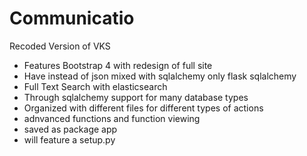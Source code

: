# Communicatio
Recoded Version of VKS
- Features Bootstrap 4 with redesign of full site
- Have instead of json mixed with sqlalchemy only flask sqlalchemy
- Full Text Search with elasticsearch
- Through sqlalchemy support for many database types
- Organized with different files for different types of actions
- adnvanced functions and function viewing
- saved as package app
- will feature a setup.py 
